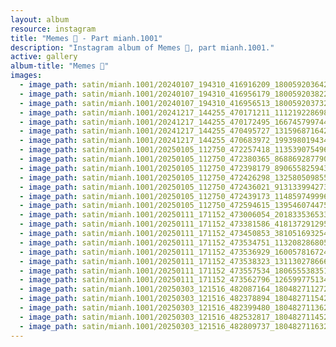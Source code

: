 ```yaml
---
layout: album
resource: instagram
title: "Memes 👺 - Part mianh.1001"
description: "Instagram album of Memes 👺, part mianh.1001."
active: gallery
album-title: "Memes 👺"
images:
  - image_path: satin/mianh.1001/20240107_194310_416916209_18005920364214000_4865527038397256605_n.jpg
  - image_path: satin/mianh.1001/20240107_194310_416956179_18005920382214000_6312568853924943393_n.jpg
  - image_path: satin/mianh.1001/20240107_194310_416956513_18005920373214000_7089930199497719858_n.jpg
  - image_path: satin/mianh.1001/20241217_144255_470171211_1112192286983549_6702110089701375250_n.jpg
  - image_path: satin/mianh.1001/20241217_144255_470172495_1667457997445873_7922008966043599386_n.jpg
  - image_path: satin/mianh.1001/20241217_144255_470495727_1315968716428698_7279364381804494377_n.jpg
  - image_path: satin/mianh.1001/20241217_144255_470683972_1993980194346907_4248772017458669018_n.jpg
  - image_path: satin/mianh.1001/20250105_112750_472257418_1135390754966092_8543194785165835184_n.jpg
  - image_path: satin/mianh.1001/20250105_112750_472380365_8688692877907669_1078285680887823810_n.jpg
  - image_path: satin/mianh.1001/20250105_112750_472398179_8906558259431972_404143037061737536_n.jpg
  - image_path: satin/mianh.1001/20250105_112750_472426298_1325805098551052_9007996430726587969_n.jpg
  - image_path: satin/mianh.1001/20250105_112750_472436021_913133994273577_8379876860615640999_n.jpg
  - image_path: satin/mianh.1001/20250105_112750_472439173_1148597499960675_6191444787767860188_n.jpg
  - image_path: satin/mianh.1001/20250105_112750_472594615_1395460744753861_7891589703581055994_n.jpg
  - image_path: satin/mianh.1001/20250111_171152_473006054_2018335365339761_5621668010733985376_n.jpg
  - image_path: satin/mianh.1001/20250111_171152_473381586_418137291295175_3086493283504975211_n.jpg
  - image_path: satin/mianh.1001/20250111_171152_473450853_3810516932547161_8927036878695425150_n.jpg
  - image_path: satin/mianh.1001/20250111_171152_473534751_1132082868055529_6634132578709989672_n.jpg
  - image_path: satin/mianh.1001/20250111_171152_473536929_1600578167246283_6500318742312712241_n.jpg
  - image_path: satin/mianh.1001/20250111_171152_473538323_1311302786667686_5286167196297986149_n.jpg
  - image_path: satin/mianh.1001/20250111_171152_473557534_1806555383510871_7560166127363087056_n.jpg
  - image_path: satin/mianh.1001/20250111_171152_473562796_1265997751342086_4059891510976476520_n.jpg
  - image_path: satin/mianh.1001/20250303_121516_482087164_18048271127214000_1264530497222723615_n.jpg
  - image_path: satin/mianh.1001/20250303_121516_482378894_18048271154214000_3428519103338490494_n.jpg
  - image_path: satin/mianh.1001/20250303_121516_482399480_18048271136214000_6964205609626996833_n.jpg
  - image_path: satin/mianh.1001/20250303_121516_482532817_18048271145214000_5045222994857491678_n.jpg
  - image_path: satin/mianh.1001/20250303_121516_482809737_18048271163214000_5388391849080370316_n.jpg
---
```

